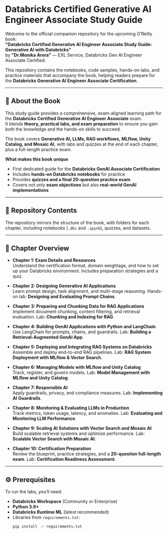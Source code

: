 # Databricks Certified Generative AI Engineer Associate Study Guide

Welcome to the official companion repository for the upcoming O’Reilly book:  
**"Databricks Certified Generative AI Engineer Associate Study Guide: Generative AI with Databricks"**  
by **"Dr.Monika Arora"** — EXL Service, Databricks Gen AI Engineer Associate Certified.  

This repository contains the notebooks, code samples, hands-on labs, and practice materials that accompany the book, helping readers prepare for the **Databricks Generative AI Engineer Associate Certification**.  

---

## 📘 About the Book

This study guide provides a comprehensive, exam-aligned learning path for the **Databricks Certified Generative AI Engineer Associate** exam.  
It blends **theory, practical labs, and exam preparation** to ensure you gain both the knowledge and the hands-on skills to succeed.

The book covers **Generative AI, LLMs, RAG workflows, MLflow, Unity Catalog, and Mosaic AI**, with labs and quizzes at the end of each chapter, plus a full-length practice exam.

**What makes this book unique**  
- First dedicated guide for the **Databricks GenAI Associate Certification**  
- Includes **hands-on Databricks notebooks** for practice  
- Provides **quizzes and a final 20-question practice exam**  
- Covers not only **exam objectives** but also **real-world GenAI implementations**

---

## 📂 Repository Contents

The repository mirrors the structure of the book, with folders for each chapter, including notebooks (`.dbc` and `.ipynb`), quizzes, and datasets.


---

## 📌 Chapter Overview

- **Chapter 1: Exam Details and Resources**  
  Understand the certification format, domain weightage, and how to set up your Databricks environment. Includes preparation strategies and a quiz.

- **Chapter 2: Designing Generative AI Applications**  
  Learn prompt design, task alignment, and multi-stage reasoning. Hands-on lab: **Designing and Evaluating Prompt Chains**.

- **Chapter 3: Preparing and Chunking Data for RAG Applications**  
  Implement document chunking, content filtering, and retrieval evaluation. Lab: **Chunking and Indexing for RAG**.

- **Chapter 4: Building GenAI Applications with Python and LangChain**  
  Use LangChain for prompts, chains, and guardrails. Lab: **Building a Retrieval-Augmented GenAI App**.

- **Chapter 5: Deploying and Integrating RAG Systems on Databricks**  
  Assemble and deploy end-to-end RAG pipelines. Lab: **RAG System Deployment with MLflow & Vector Search**.

- **Chapter 6: Managing Models with MLflow and Unity Catalog**  
  Track, register, and govern models. Lab: **Model Management with MLflow and Unity Catalog**.

- **Chapter 7: Responsible AI**  
  Apply guardrails, privacy, and compliance measures. Lab: **Implementing AI Guardrails**.

- **Chapter 8: Monitoring & Evaluating LLMs in Production**  
  Track metrics, token usage, latency, and anomalies. Lab: **Evaluating and Monitoring LLM Performance**.

- **Chapter 9: Scaling AI Solutions with Vector Search and Mosaic AI**  
  Build scalable retrieval systems and optimize performance. Lab: **Scalable Vector Search with Mosaic AI**.

- **Chapter 10: Certification Preparation**  
  Review the blueprint, practice strategies, and a **20-question full-length exam**. Lab: **Certification Readiness Assessment**.

---

## ⚙️ Prerequisites

To run the labs, you’ll need:

- **Databricks Workspace** (Community or Enterprise)  
- **Python 3.9+**  
- **Databricks Runtime ML** (latest recommended)  
- Libraries from `requirements.txt`:
  ```bash
  pip install -r requirements.txt
